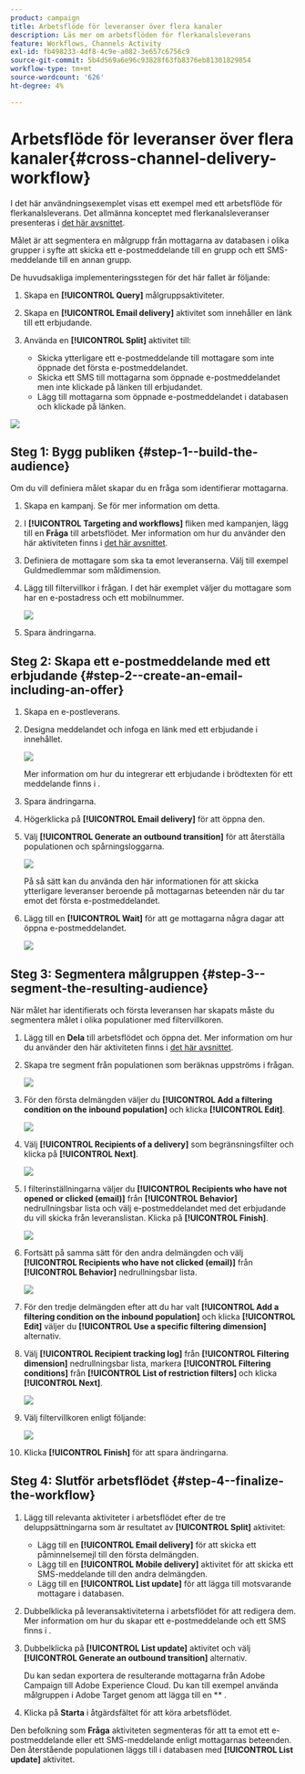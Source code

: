 ```yaml
---
product: campaign
title: Arbetsflöde för leveranser över flera kanaler
description: Läs mer om arbetsflöden för flerkanalsleverans
feature: Workflows, Channels Activity
exl-id: fb498233-4df8-4c9e-a082-3e657c6756c9
source-git-commit: 5b4d569a6e96c93828f63fb8376eb81301829854
workflow-type: tm+mt
source-wordcount: '626'
ht-degree: 4%

---
```


# Arbetsflöde för leveranser över flera kanaler{#cross-channel-delivery-workflow}

I det här användningsexemplet visas ett exempel med ett arbetsflöde för flerkanalsleverans. Det allmänna konceptet med flerkanalsleveranser presenteras i [det här avsnittet](cross-channel-deliveries.md).

Målet är att segmentera en målgrupp från mottagarna av databasen i olika grupper i syfte att skicka ett e-postmeddelande till en grupp och ett SMS-meddelande till en annan grupp.

De huvudsakliga implementeringsstegen för det här fallet är följande:

1. Skapa en **[!UICONTROL Query]** målgruppsaktiviteter.
1. Skapa en **[!UICONTROL Email delivery]** aktivitet som innehåller en länk till ett erbjudande.
1. Använda en **[!UICONTROL Split]** aktivitet till:

   * Skicka ytterligare ett e-postmeddelande till mottagare som inte öppnade det första e-postmeddelandet.
   * Skicka ett SMS till mottagarna som öppnade e-postmeddelandet men inte klickade på länken till erbjudandet.
   * Lägg till mottagarna som öppnade e-postmeddelandet i databasen och klickade på länken.

![](assets/wkf_cross-channel_7.png)

## Steg 1: Bygg publiken {#step-1--build-the-audience}

Om du vill definiera målet skapar du en fråga som identifierar mottagarna.

1. Skapa en kampanj. Se  för mer information om detta.
1. I **[!UICONTROL Targeting and workflows]** fliken med kampanjen, lägg till en **Fråga** till arbetsflödet. Mer information om hur du använder den här aktiviteten finns i [det här avsnittet](query.md).
1. Definiera de mottagare som ska ta emot leveranserna. Välj till exempel Guldmedlemmar som måldimension.
1. Lägg till filtervillkor i frågan. I det här exemplet väljer du mottagare som har en e-postadress och ett mobilnummer.

   ![](assets/wkf_cross-channel_3.png)

1. Spara ändringarna.

## Steg 2: Skapa ett e-postmeddelande med ett erbjudande {#step-2--create-an-email-including-an-offer}

1. Skapa en e-postleverans.
1. Designa meddelandet och infoga en länk med ett erbjudande i innehållet.

   ![](assets/wkf_cross-channel_1.png)

   Mer information om hur du integrerar ett erbjudande i brödtexten för ett meddelande finns i .

1. Spara ändringarna.
1. Högerklicka på **[!UICONTROL Email delivery]** för att öppna den.
1. Välj **[!UICONTROL Generate an outbound transition]** för att återställa populationen och spårningsloggarna.

   ![](assets/wkf_cross-channel_2.png)

   På så sätt kan du använda den här informationen för att skicka ytterligare leveranser beroende på mottagarnas beteenden när du tar emot det första e-postmeddelandet.

1. Lägg till en **[!UICONTROL Wait]** för att ge mottagarna några dagar att öppna e-postmeddelandet.

   ![](assets/wkf_cross-channel_4.png)

## Steg 3: Segmentera målgruppen {#step-3--segment-the-resulting-audience}

När målet har identifierats och första leveransen har skapats måste du segmentera målet i olika populationer med filtervillkoren.

1. Lägg till en **Dela** till arbetsflödet och öppna det. Mer information om hur du använder den här aktiviteten finns i [det här avsnittet](split.md).
1. Skapa tre segment från populationen som beräknas uppströms i frågan.

   ![](assets/wkf_cross-channel_6.png)

1. För den första delmängden väljer du **[!UICONTROL Add a filtering condition on the inbound population]** och klicka **[!UICONTROL Edit]**.

   ![](assets/wkf_cross-channel_8.png)

1. Välj **[!UICONTROL Recipients of a delivery]** som begränsningsfilter och klicka på **[!UICONTROL Next]**.

   ![](assets/wkf_cross-channel_9.png)

1. I filterinställningarna väljer du **[!UICONTROL Recipients who have not opened or clicked (email)]** från **[!UICONTROL Behavior]** nedrullningsbar lista och välj e-postmeddelandet med det erbjudande du vill skicka från leveranslistan. Klicka på **[!UICONTROL Finish]**.

   ![](assets/wkf_cross-channel_10.png)

1. Fortsätt på samma sätt för den andra delmängden och välj **[!UICONTROL Recipients who have not clicked (email)]** från **[!UICONTROL Behavior]** nedrullningsbar lista.

   ![](assets/wkf_cross-channel_11.png)

1. För den tredje delmängden efter att du har valt **[!UICONTROL Add a filtering condition on the inbound population]** och klicka **[!UICONTROL Edit]** väljer du **[!UICONTROL Use a specific filtering dimension]** alternativ.
1. Välj **[!UICONTROL Recipient tracking log]** från **[!UICONTROL Filtering dimension]** nedrullningsbar lista, markera **[!UICONTROL Filtering conditions]** från **[!UICONTROL List of restriction filters]** och klicka **[!UICONTROL Next]**.

   ![](assets/wkf_cross-channel_12.png)

1. Välj filtervillkoren enligt följande:

   ![](assets/wkf_cross-channel_13.png)

1. Klicka **[!UICONTROL Finish]** för att spara ändringarna.

## Steg 4: Slutför arbetsflödet {#step-4--finalize-the-workflow}

1. Lägg till relevanta aktiviteter i arbetsflödet efter de tre deluppsättningarna som är resultatet av **[!UICONTROL Split]** aktivitet:

   * Lägg till en **[!UICONTROL Email delivery]** för att skicka ett påminnelsemejl till den första delmängden.
   * Lägg till en **[!UICONTROL Mobile delivery]** aktivitet för att skicka ett SMS-meddelande till den andra delmängden.
   * Lägg till en **[!UICONTROL List update]** för att lägga till motsvarande mottagare i databasen.

1. Dubbelklicka på leveransaktiviteterna i arbetsflödet för att redigera dem. Mer information om hur du skapar ett e-postmeddelande och ett SMS finns i .
1. Dubbelklicka på **[!UICONTROL List update]** aktivitet och välj **[!UICONTROL Generate an outbound transition]** alternativ.

   Du kan sedan exportera de resulterande mottagarna från Adobe Campaign till Adobe Experience Cloud. Du kan till exempel använda målgruppen i Adobe Target genom att lägga till en ** .

1. Klicka på **Starta** i åtgärdsfältet för att köra arbetsflödet.

Den befolkning som **Fråga** aktiviteten segmenteras för att ta emot ett e-postmeddelande eller ett SMS-meddelande enligt mottagarnas beteenden. Den återstående populationen läggs till i databasen med **[!UICONTROL List update]** aktivitet.
